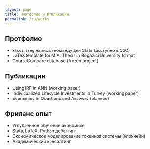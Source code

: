 ```yaml
---
layout: page
title: Портфолио и Публикации 
permalink: /ru/works
---
```


## Протфолио

- `xtcointreg` написал команду для Stata (доступно в SSC) 
- LaTeX template for M.A. Thesis in Bogazici University format
- CourseCompare database (frozen project)

## Публикации

- Using IRF in ANN (working paper)
- Individualized Lifecycle Investments in Turkey (working paper)
- Economics in Questions and Answers (planned)

## Фриланс опыт

- Углубленное обучение экономике
- Stata, LaTeX, Python дебаггинг
- Экономическое моделирование токенной системы (блокчейн)
- Академический консалтинг
